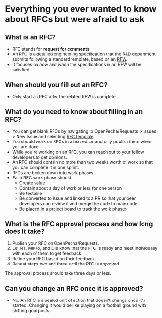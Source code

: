 # Everything you ever wanted to know about RFCs but were afraid to ask

## What is an RFC?

* RFC stands for **request for comments**. 
* An RFC is a detailed engineering specification that the R&D department submits following a standard template, based on an [RFW](articles/rfw-about.md). 
* It focuses on *how* and *when* the specifications in an RFW will be satisfied.

## When should you fill out an RFC?

* Only start an RFC after the related RFW is complete.

## What do you need to know about filling in an RFC?

* You can get blank RFCs by navigating to OpenPecha/Requests > Issues > New Issue and selecting [RFC template](https://github.com/OpenPecha/Requests/issues/new?assignees=&labels=&template=RFC.md&title=%5BRFC%5D).
* You should work on RFCs in a text editor and only publish them when you are done.
* While you're working on an RFC, you can reach out to your fellow developers to get opinions.
* An RFC should contain no more than two weeks worth of work so that you can complete it in one sprint.
* RFCs are broken down into work phases.
* Each RFC work phase should:
   * Create value
   * Contain about a day of work or less for one person
   * Be testable
   * Be converted to issue and linked to a PR so that your peer developers can review it and merge the code to main code
   * Be placed in a project board to track the work phases

## What is the RFC approval process and how long does it take?

1. Publish your RFC on OpenPecha/Requests.
1. Let NT, Mikko, and Elie know that the RFC is ready and meet individually with each of them to get feedback. 
1. Refine your RFC based on their feedback.
1. Repeat steps two and three until the RFC is approved.

The approval process should take three days or less.

## Can you change an RFC once it is approved?

* No. An RFC is a sealed unit of action that doesn't change once it's started. Changing it would be like playing on a football ground with shifting goal posts.
